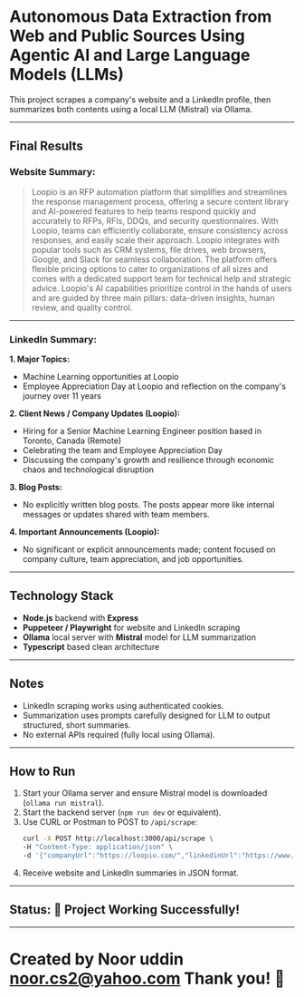 # Autonomous Data Extraction from Web and Public Sources Using Agentic AI and Large Language Models (LLMs)

This project scrapes a company's website and a LinkedIn profile, then summarizes both contents using a local LLM (Mistral) via Ollama.

---

## Final Results

### Website Summary:

> Loopio is an RFP automation platform that simplifies and streamlines the response management process, offering a secure content library and AI-powered features to help teams respond quickly and accurately to RFPs, RFIs, DDQs, and security questionnaires. With Loopio, teams can efficiently collaborate, ensure consistency across responses, and easily scale their approach. Loopio integrates with popular tools such as CRM systems, file drives, web browsers, Google, and Slack for seamless collaboration. The platform offers flexible pricing options to cater to organizations of all sizes and comes with a dedicated support team for technical help and strategic advice. Loopio's AI capabilities prioritize control in the hands of users and are guided by three main pillars: data-driven insights, human review, and quality control.

---

### LinkedIn Summary:

**1. Major Topics:**
- Machine Learning opportunities at Loopio
- Employee Appreciation Day at Loopio and reflection on the company's journey over 11 years

**2. Client News / Company Updates (Loopio):**
- Hiring for a Senior Machine Learning Engineer position based in Toronto, Canada (Remote)
- Celebrating the team and Employee Appreciation Day
- Discussing the company's growth and resilience through economic chaos and technological disruption

**3. Blog Posts:**
- No explicitly written blog posts. The posts appear more like internal messages or updates shared with team members.

**4. Important Announcements (Loopio):**
- No significant or explicit announcements made; content focused on company culture, team appreciation, and job opportunities.

---

## Technology Stack

- **Node.js** backend with **Express**
- **Puppeteer / Playwright** for website and LinkedIn scraping
- **Ollama** local server with **Mistral** model for LLM summarization
- **Typescript** based clean architecture

---

## Notes

- LinkedIn scraping works using authenticated cookies.
- Summarization uses prompts carefully designed for LLM to output structured, short summaries.
- No external APIs required (fully local using Ollama).

---

## How to Run

1. Start your Ollama server and ensure Mistral model is downloaded (`ollama run mistral`).
2. Start the backend server (`npm run dev` or equivalent).
3. Use CURL or Postman to POST to `/api/scrape`:
   ```bash
   curl -X POST http://localhost:3000/api/scrape \
   -H "Content-Type: application/json" \
   -d '{"companyUrl":"https://loopio.com/","linkedinUrl":"https://www.linkedin.com/in/myork/"}'
   ```
4. Receive website and LinkedIn summaries in JSON format.

---

## Status: 📅 Project Working Successfully!

---

# Created by Noor uddin noor.cs2@yahoo.com Thank you! 🚀
